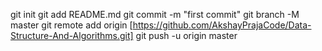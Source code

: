 git init
git add README.md
git commit -m "first commit"
git branch -M master
git remote add origin [https://github.com/AkshayPrajaCode/Data-Structure-And-Algorithms.git]
git push -u origin master